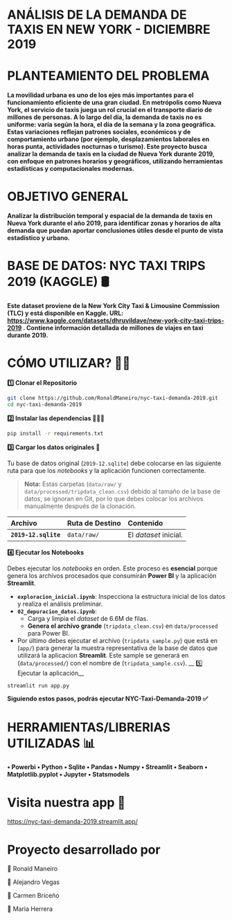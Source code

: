# ANÁLISIS DE LA DEMANDA DE TAXIS EN NEW YORK - DICIEMBRE 2019
# PLANTEAMIENTO DEL PROBLEMA
__La movilidad urbana es uno de los ejes más importantes para el funcionamiento eficiente de una gran ciudad. En metrópolis como Nueva York, el servicio de taxis juega un rol crucial en el transporte diario de millones de personas.
A lo largo del día, la demanda de taxis no es uniforme: varía según la hora, el día de la semana y la zona geográfica. Estas variaciones reflejan patrones sociales, económicos y de comportamiento urbano (por ejemplo, desplazamientos laborales en horas punta, actividades nocturnas o turismo).
  Este proyecto busca analizar la demanda de taxis en la ciudad de Nueva York durante 2019, con enfoque en patrones horarios y geográficos, utilizando herramientas estadísticas y computacionales modernas.__

# OBJETIVO GENERAL 
__Analizar la distribución temporal y espacial de la demanda de taxis en Nueva York durante el año 2019, para identificar zonas y horarios de alta demanda que puedan aportar conclusiones útiles desde el punto de vista estadístico y urbano.__

# BASE DE DATOS: NYC TAXI TRIPS 2019 (KAGGLE) 🛢
__Este dataset proviene de la New York City Taxi & Limousine Commission (TLC) y está disponible en Kaggle. URL: https://www.kaggle.com/datasets/dhruvildave/new-york-city-taxi-trips-2019 . Contiene información detallada de millones de viajes en taxi durante 2019.__
# CÓMO UTILIZAR? ✍🏻
__1️⃣ Clonar el Repositorio__

```bash
git clone https://github.com/RonaldManeiro/nyc-taxi-demanda-2019.git
cd nyc-taxi-demanda-2019 
```
__2️⃣ Instalar las dependencias 👨🏼‍💻__
```bash
pip install -r requirements.txt
```
__3️⃣ Cargar los datos originales 💾__

Tu base de datos original (`2019-12.sqlite`) debe colocarse en las siguiente ruta para que los *notebooks* y la aplicación funcionen correctamente.

> **Nota:** Estas carpetas (`data/raw/` y `data/processed/tripdata_clean.csv`) debido al tamaño de la base de datos, se ignoran en Git, por lo que debes colocar los archivos manualmente después de la clonación.

| Archivo | Ruta de Destino | Contenido |
| :--- | :--- | :--- |
| **`2019-12.sqlite`** | `data/raw/` | El *dataset* inicial. |

__4️⃣ Ejecutar los Notebooks__

Debes ejecutar los *notebooks* en orden. Este proceso es **esencial** porque genera los archivos procesados que consumirán **Power BI** y la aplicación **Streamlit**.
* **`exploracion_inicial.ipynb`**: Inspecciona la estructura inicial de los datos y realiza el análisis preliminar.
* **`02_depuracion_datos.ipynb`**:
    * Carga y limpia el *dataset* de 6.6M de filas.
    * **Genera el archivo grande** (`tripdata_clean.csv`) en `data/processed` para Power BI.
* Por último debes ejecutar el archivo (`tripdata_sample.py`) que está en (`app/`) para generar la muestra representativa de la base de datos que utilizará la aplicacion **Streamlit**. Este sample se generará en (`data/processed/`) con el nombre de (`tripdata_sample.csv`).
__ 5️⃣ Ejecutar la aplicación__
```bash
streamlit run app.py
```
**Siguiendo estos pasos, podrás ejecutar NYC-Taxi-Demanda-2019 ✅**
# HERRAMIENTAS/LIBRERIAS UTILIZADAS 📊
__• Powerbi • Python • Sqlite • Pandas • Numpy • Streamlit • Seaborn • Matplotlib.pyplot • Jupyter • Statsmodels__

# Visita nuestra app 💪
https://nyc-taxi-demanda-2019.streamlit.app/
# Proyecto desarrollado por
👤 Ronald Maneiro 

👤 Alejandro Vegas

👤 Carmen Briceño 

👤 Maria Herrera 
 
